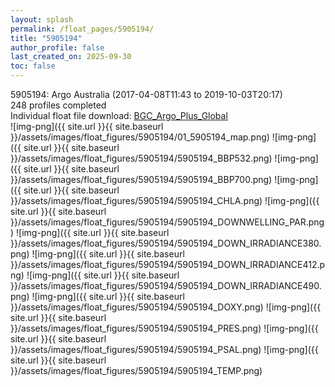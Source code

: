 ```yaml
---
layout: splash
permalink: /float_pages/5905194/
title: "5905194"
author_profile: false
last_created_on: 2025-09-30
toc: false
---
```

 
5905194: Argo Australia (2017-04-08T11:43 to 2019-10-03T20:17)\
248 profiles completed\
Individual float file download: [BGC_Argo_Plus_Global](https://ftp.soest.hawaii.edu/bgc_argo_plus/Individual_Floats/outliers_removed/5905194_Sprof_processed.nc)\
![img-png]({{ site.url }}{{ site.baseurl }}/assets/images/float_figures/5905194/01_5905194_map.png)
![img-png]({{ site.url }}{{ site.baseurl }}/assets/images/float_figures/5905194/5905194_BBP532.png)
![img-png]({{ site.url }}{{ site.baseurl }}/assets/images/float_figures/5905194/5905194_BBP700.png)
![img-png]({{ site.url }}{{ site.baseurl }}/assets/images/float_figures/5905194/5905194_CHLA.png)
![img-png]({{ site.url }}{{ site.baseurl }}/assets/images/float_figures/5905194/5905194_DOWNWELLING_PAR.png)
![img-png]({{ site.url }}{{ site.baseurl }}/assets/images/float_figures/5905194/5905194_DOWN_IRRADIANCE380.png)
![img-png]({{ site.url }}{{ site.baseurl }}/assets/images/float_figures/5905194/5905194_DOWN_IRRADIANCE412.png)
![img-png]({{ site.url }}{{ site.baseurl }}/assets/images/float_figures/5905194/5905194_DOWN_IRRADIANCE490.png)
![img-png]({{ site.url }}{{ site.baseurl }}/assets/images/float_figures/5905194/5905194_DOXY.png)
![img-png]({{ site.url }}{{ site.baseurl }}/assets/images/float_figures/5905194/5905194_PRES.png)
![img-png]({{ site.url }}{{ site.baseurl }}/assets/images/float_figures/5905194/5905194_PSAL.png)
![img-png]({{ site.url }}{{ site.baseurl }}/assets/images/float_figures/5905194/5905194_TEMP.png)
